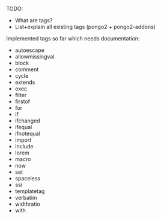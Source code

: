 TODO:

* What are tags?
* List+explain all existing tags (pongo2 + pongo2-addons)

Implemented tags so far which needs documentation:

* autoescape
* allowmissingval
* block
* comment
* cycle
* extends
* exec
* filter
* firstof
* for
* if
* ifchanged
* ifequal
* ifnotequal
* import
* include
* lorem
* macro
* now
* set
* spaceless
* ssi
* templatetag
* verbatim
* widthratio
* with